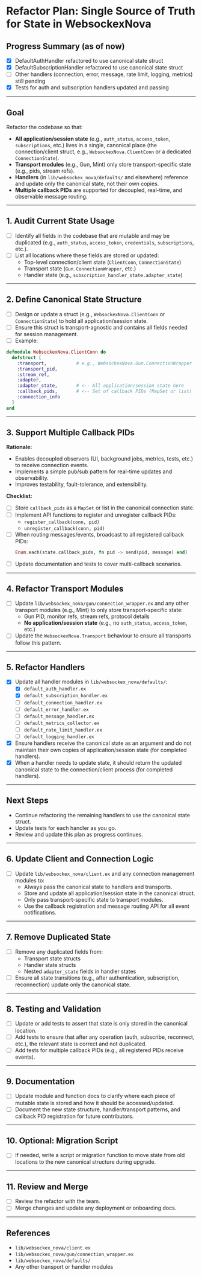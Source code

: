 # Refactor Plan: Single Source of Truth for State in WebsockexNova

## Progress Summary (as of now)

- [x] DefaultAuthHandler refactored to use canonical state struct
- [x] DefaultSubscriptionHandler refactored to use canonical state struct
- [ ] Other handlers (connection, error, message, rate limit, logging, metrics) still pending
- [x] Tests for auth and subscription handlers updated and passing

---

## Goal

Refactor the codebase so that:

- **All application/session state** (e.g., `auth_status`, `access_token`, `subscriptions`, etc.) lives in a single, canonical place (the connection/client struct, e.g., `WebsockexNova.ClientConn` or a dedicated `ConnectionState`).
- **Transport modules** (e.g., Gun, Mint) only store transport-specific state (e.g., pids, stream refs).
- **Handlers** (in `lib/websockex_nova/defaults/` and elsewhere) reference and update only the canonical state, not their own copies.
- **Multiple callback PIDs** are supported for decoupled, real-time, and observable message routing.

---

## 1. Audit Current State Usage

- [ ] Identify all fields in the codebase that are mutable and may be duplicated (e.g., `auth_status`, `access_token`, `credentials`, `subscriptions`, etc.).
- [ ] List all locations where these fields are stored or updated:
  - Top-level connection/client state (`ClientConn`, `ConnectionState`)
  - Transport state (`Gun.ConnectionWrapper`, etc.)
  - Handler state (e.g., `subscription_handler_state.adapter_state`)

---

## 2. Define Canonical State Structure

- [ ] Design or update a struct (e.g., `WebsockexNova.ClientConn` or `ConnectionState`) to hold all application/session state.
- [ ] Ensure this struct is transport-agnostic and contains all fields needed for session management.
- [ ] Example:

```elixir
defmodule WebsockexNova.ClientConn do
  defstruct [
    :transport,           # e.g., WebsockexNova.Gun.ConnectionWrapper
    :transport_pid,
    :stream_ref,
    :adapter,
    :adapter_state,       # <-- All application/session state here
    :callback_pids,       # <-- Set of callback PIDs (MapSet or list)
    :connection_info
  ]
end
```

---

## 3. Support Multiple Callback PIDs

**Rationale:**

- Enables decoupled observers (UI, background jobs, metrics, tests, etc.) to receive connection events.
- Implements a simple pub/sub pattern for real-time updates and observability.
- Improves testability, fault-tolerance, and extensibility.

**Checklist:**

- [ ] Store `callback_pids` as a `MapSet` or list in the canonical connection state.
- [ ] Implement API functions to register and unregister callback PIDs:
  - `register_callback(conn, pid)`
  - `unregister_callback(conn, pid)`
- [ ] When routing messages/events, broadcast to all registered callback PIDs:
  ```elixir
  Enum.each(state.callback_pids, fn pid -> send(pid, message) end)
  ```
- [ ] Update documentation and tests to cover multi-callback scenarios.

---

## 4. Refactor Transport Modules

- [ ] Update `lib/websockex_nova/gun/connection_wrapper.ex` and any other transport modules (e.g., Mint) to only store transport-specific state:
  - Gun PID, monitor refs, stream refs, protocol details
  - **No application/session state** (e.g., no `auth_status`, `access_token`, etc.)
- [ ] Update the `WebsockexNova.Transport` behaviour to ensure all transports follow this pattern.

---

## 5. Refactor Handlers

- [x] Update all handler modules in `lib/websockex_nova/defaults/`:
  - [x] `default_auth_handler.ex`
  - [x] `default_subscription_handler.ex`
  - [ ] `default_connection_handler.ex`
  - [ ] `default_error_handler.ex`
  - [ ] `default_message_handler.ex`
  - [ ] `default_metrics_collector.ex`
  - [ ] `default_rate_limit_handler.ex`
  - [ ] `default_logging_handler.ex`
- [x] Ensure handlers receive the canonical state as an argument and do not maintain their own copies of application/session state (for completed handlers).
- [x] When a handler needs to update state, it should return the updated canonical state to the connection/client process (for completed handlers).

---

## Next Steps

- Continue refactoring the remaining handlers to use the canonical state struct.
- Update tests for each handler as you go.
- Review and update this plan as progress continues.

---

## 6. Update Client and Connection Logic

- [ ] Update `lib/websockex_nova/client.ex` and any connection management modules to:
  - Always pass the canonical state to handlers and transports.
  - Store and update all application/session state in the canonical struct.
  - Only pass transport-specific state to transport modules.
  - Use the callback registration and message routing API for all event notifications.

---

## 7. Remove Duplicated State

- [ ] Remove any duplicated fields from:
  - Transport state structs
  - Handler state structs
  - Nested `adapter_state` fields in handler states
- [ ] Ensure all state transitions (e.g., after authentication, subscription, reconnection) update only the canonical state.

---

## 8. Testing and Validation

- [ ] Update or add tests to assert that state is only stored in the canonical location.
- [ ] Add tests to ensure that after any operation (auth, subscribe, reconnect, etc.), the relevant state is correct and not duplicated.
- [ ] Add tests for multiple callback PIDs (e.g., all registered PIDs receive events).

---

## 9. Documentation

- [ ] Update module and function docs to clarify where each piece of mutable state is stored and how it should be accessed/updated.
- [ ] Document the new state structure, handler/transport patterns, and callback PID registration for future contributors.

---

## 10. Optional: Migration Script

- [ ] If needed, write a script or migration function to move state from old locations to the new canonical structure during upgrade.

---

## 11. Review and Merge

- [ ] Review the refactor with the team.
- [ ] Merge changes and update any deployment or onboarding docs.

---

## References

- `lib/websockex_nova/client.ex`
- `lib/websockex_nova/gun/connection_wrapper.ex`
- `lib/websockex_nova/defaults/`
- Any other transport or handler modules
